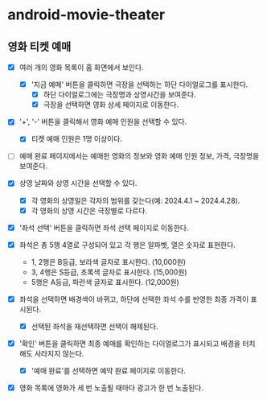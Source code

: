 # android-movie-theater

## 영화 티켓 예매

- [x] 여러 개의 영화 목록이 홈 화면에서 보인다.
    - [x] '지금 예매' 버튼을 클릭하면 극장을 선택하는 하단 다이얼로그를 표시한다.
      - [x] 하단 다이얼로그에는 극장명과 상영시간을 보여준다.
      - [x] 극장을 선택하면 영화 상세 페이지로 이동한다.

- [x] '+', '-' 버튼을 클릭해서 영화 예매 인원을 선택할 수 있다.
    - [x] 티켓 예매 인원은 1명 이상이다.

- [ ] 예매 완료 페이지에서는 예매한 영화의 정보와 영화 예매 인원 정보, 가격, 극장명을 보여준다.

- [x] 상영 날짜와 상영 시간을 선택할 수 있다.
    - [x] 각 영화의 상영일은 각자의 범위를 갖는다(예: 2024.4.1 ~ 2024.4.28).
    - [x] 각 영화의 상영 시간은 극장별로 다르다.

- [x] '좌석 선택' 버튼을 클릭하면 좌석 선택 페이지로 이동한다.

- [x] 좌석은 총 5행 4열로 구성되어 있고 각 행은 알파벳, 열은 숫자로 표현한다.
    - 1, 2행은 B등급, 보라색 글자로 표시한다. (10,000원)
    - 3, 4행은 S등급, 초록색 글자로 표시한다. (15,000원)
    - 5행은 A등급, 파란색 글자로 표시한다. (12,000원)

- [x] 좌석을 선택하면 배경색이 바뀌고, 하단에 선택한 좌석 수를 반영한 최종 가격이 표시된다.
    - [x] 선택된 좌석을 재선택하면 선택이 해제된다.

- [x] '확인' 버튼을 클릭하면 최종 예매를 확인하는 다이얼로그가 표시되고 배경을 터치해도 사라지지 않는다.
    - [x] '예매 완료'를 선택하면 예약 완료 페이지로 이동한다.

- [x] 영화 목록에 영화가 세 번 노출될 때마다 광고가 한 번 노출된다.
